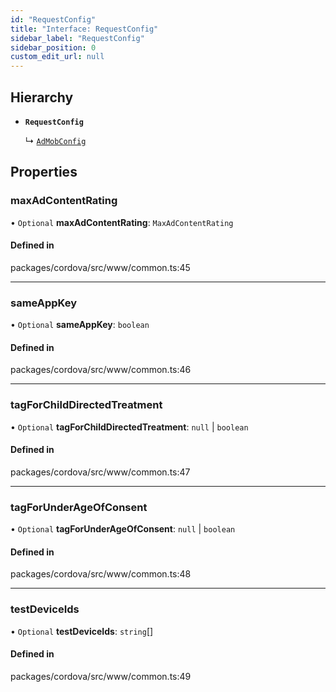 ```yaml
---
id: "RequestConfig"
title: "Interface: RequestConfig"
sidebar_label: "RequestConfig"
sidebar_position: 0
custom_edit_url: null
---
```


## Hierarchy

- **`RequestConfig`**

  ↳ [`AdMobConfig`](AdMobConfig.md)

## Properties

### maxAdContentRating

• `Optional` **maxAdContentRating**: `MaxAdContentRating`

#### Defined in

packages/cordova/src/www/common.ts:45

___

### sameAppKey

• `Optional` **sameAppKey**: `boolean`

#### Defined in

packages/cordova/src/www/common.ts:46

___

### tagForChildDirectedTreatment

• `Optional` **tagForChildDirectedTreatment**: ``null`` \| `boolean`

#### Defined in

packages/cordova/src/www/common.ts:47

___

### tagForUnderAgeOfConsent

• `Optional` **tagForUnderAgeOfConsent**: ``null`` \| `boolean`

#### Defined in

packages/cordova/src/www/common.ts:48

___

### testDeviceIds

• `Optional` **testDeviceIds**: `string`[]

#### Defined in

packages/cordova/src/www/common.ts:49
